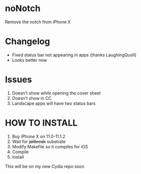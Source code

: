 # noNotch
Remove the notch from iPhone X

# Changelog
- Fixed status bar not appearing in apps (thanks LaughingQuoll)
- Looks better now

# Issues
1. Doesn't show *while* opening the cover sheet
2. Doesn't show in CC
3. Landscape apps will have two status bars

# HOW TO INSTALL
1. Buy iPhone X on 11.0-11.1.2
2. Wait for ~~jailbreak~~ substrate
3. Modify Makefile so it compiles for iOS
4. Compile
5. Install

This will be on my new Cydia repo soon

